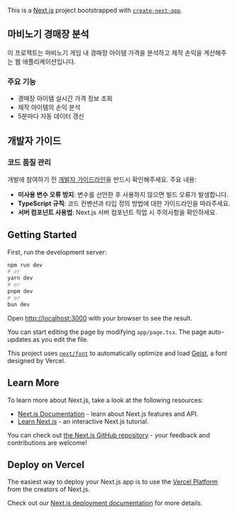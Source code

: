 This is a [Next.js](https://nextjs.org) project bootstrapped with [`create-next-app`](https://nextjs.org/docs/app/api-reference/cli/create-next-app).

## 마비노기 경매장 분석

이 프로젝트는 마비노기 게임 내 경매장 아이템 가격을 분석하고 제작 손익을 계산해주는 웹 애플리케이션입니다.

### 주요 기능

- 경매장 아이템 실시간 가격 정보 조회
- 제작 아이템의 손익 분석
- 5분마다 자동 데이터 갱신

## 개발자 가이드

### 코드 품질 관리

개발에 참여하기 전 [개발자 가이드라인](./CONTRIBUTING.md)을 반드시 확인해주세요. 주요 내용:

- **미사용 변수 오류 방지**: 변수를 선언한 후 사용하지 않으면 빌드 오류가 발생합니다.
- **TypeScript 규칙**: 코드 컨벤션과 타입 정의 방법에 대한 가이드라인을 따라주세요.
- **서버 컴포넌트 사용법**: Next.js 서버 컴포넌트 작업 시 주의사항을 확인하세요.

## Getting Started

First, run the development server:

```bash
npm run dev
# or
yarn dev
# or
pnpm dev
# or
bun dev
```

Open [http://localhost:3000](http://localhost:3000) with your browser to see the result.

You can start editing the page by modifying `app/page.tsx`. The page auto-updates as you edit the file.

This project uses [`next/font`](https://nextjs.org/docs/app/building-your-application/optimizing/fonts) to automatically optimize and load [Geist](https://vercel.com/font), a font designed by Vercel.

## Learn More

To learn more about Next.js, take a look at the following resources:

- [Next.js Documentation](https://nextjs.org/docs) - learn about Next.js features and API.
- [Learn Next.js](https://nextjs.org/learn) - an interactive Next.js tutorial.

You can check out [the Next.js GitHub repository](https://github.com/vercel/next.js) - your feedback and contributions are welcome!

## Deploy on Vercel

The easiest way to deploy your Next.js app is to use the [Vercel Platform](https://vercel.com/new?utm_medium=default-template&filter=next.js&utm_source=create-next-app&utm_campaign=create-next-app-readme) from the creators of Next.js.

Check out our [Next.js deployment documentation](https://nextjs.org/docs/app/building-your-application/deploying) for more details.
